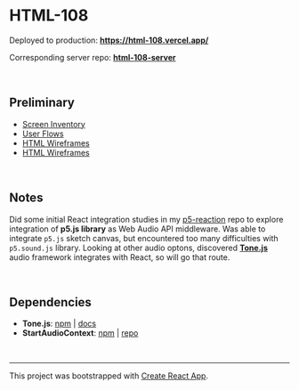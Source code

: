 # HTML-108

Deployed to production: **https://html-108.vercel.app/**

Corresponding server repo: **[html-108-server](https://github.com/artificialarea/html-108-server)**

<br />

## Preliminary 

* [Screen Inventory](https://github.com/artificialarea/html-108-app/blob/master/docs/screen-inventory.md)
* [User Flows](https://github.com/artificialarea/html-108-app/blob/master/docs/user-flow.pdf)
* [HTML Wireframes](https://artificialarea.github.io/html-108-app/greybox/)
* [HTML Wireframes](https://artificialarea.github.io/html-108-app/component-composition.pdf/)

<br />

## Notes

Did some initial React integration studies in my [p5-reaction](https://github.com/artificialarea/p5-reaction) repo to explore integration of **p5.js library** as Web Audio API middleware. Was able to integrate `p5.js` sketch canvas, but encountered too many difficulties with `p5.sound.js` library. Looking at other audio optons, discovered **[Tone.js](https://tonejs.github.io/)** audio framework integrates with React, so will go that route.

<br />

## Dependencies

* **Tone.js**: [npm](https://www.npmjs.com/package/tone) | [docs](https://tonejs.github.io/)
* **StartAudioContext**: [npm](https://www.npmjs.com/package/startaudiocontext) | [repo](https://github.com/tambien/StartAudioContext)
<br />

<hr /> 

This project was bootstrapped with [Create React App](https://github.com/facebook/create-react-app).
